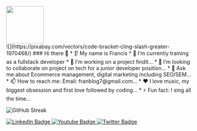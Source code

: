 <div id="header" align="left">
  <img src="https://media.giphy.com/media/QpVUMRUJGokfqXyfa1/giphy.gif" width="100"/>
</div>
![](https://pixabay.com/vectors/code-bracket-cling-slash-greater-1970468/)
### Hi there 👋
* 👂 My name is Francis
* 🔭 I’m currently training as a fullstack developer
* 🌱 I’m working on a project findit...
* 🤝 I’m looking to collaborate on project on tech for a junior developer position...
* 💬 Ask me about Ecommerce management, digital marketing including SEO/SEM...
* 📫 How to reach me: Email: franblog7@gmail.com...
* ❤️ I love music, my biggest obsession and first love followed by coding...
* ⚡ Fun fact: I sing all the time...

![GitHub Streak](https://github-readme-streak-stats.herokuapp.com/?user=FrankieVexx)

<div id="badges" align="left" margin-top = 20px>
  <a href="https://www.linkedin.com/in/francis-onyach-73190011b/">
    <img src="https://img.shields.io/badge/LinkedIn-blue?style=for-the-badge&logo=linkedin&logoColor=white" alt="LinkedIn Badge"/>
  </a>
  <a href="https://www.youtube.com/@frankievexx">
    <img src="https://img.shields.io/badge/YouTube-red?style=for-the-badge&logo=youtube&logoColor=white" alt="Youtube Badge"/>
  </a>
  <a href="https://twitter.com/Frankievexx">
    <img src="https://img.shields.io/badge/Twitter-blue?style=for-the-badge&logo=twitter&logoColor=white" alt="Twitter Badge"/>
  </a>
</div>

<!---
FrankieVexx/FrankieVexx is a ✨ special ✨ repository because its the first repository I created when trying out my first code.
--->
